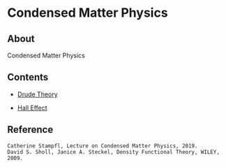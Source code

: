 # Condensed Matter Physics

## About

Condensed Matter Physics

## Contents

* [Drude Theory](Drude%20Theory.ipynb)

* [Hall Effect](Hall%20Effect.ipynb)

## Reference

    Catherine Stampfl, Lecture on Condensed Matter Physics, 2019.  
    David S. Sholl, Janice A. Steckel, Density Functional Theory, WILEY, 2009.  
